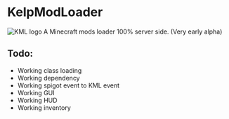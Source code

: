 # KelpModLoader
![KML logo](https://github.com/tbvns25565/KelpModLoader/assets/69420062/a1161e00-b453-4394-8b54-d30fd47dd0e0)
A Minecraft mods loader 100% server side. (Very early alpha)

## Todo:
- Working class loading
- Working dependency
- Working spigot event to KML event
- Working GUI
- Working HUD
- Working inventory
